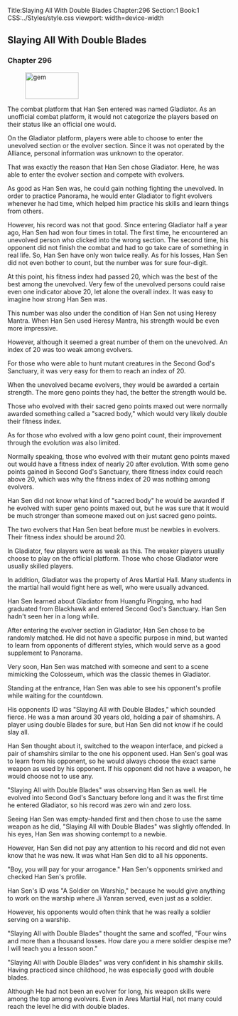 Title:Slaying All With Double Blades 
Chapter:296 
Section:1 
Book:1 
CSS:../Styles/style.css 
viewport: width=device-width
  
## Slaying All With Double Blades
### Chapter 296
  
<figure>
	<img src="../Images/gem.gif" alt="gem" id="gem" width="120" height="60" />
</figure>
  

  
The combat platform that Han Sen entered was named Gladiator. As an unofficial combat platform, it would not categorize the players based on their status like an official one would.

On the Gladiator platform, players were able to choose to enter the unevolved section or the evolver section. Since it was not operated by the Alliance, personal information was unknown to the operator.

That was exactly the reason that Han Sen chose Gladiator. Here, he was able to enter the evolver section and compete with evolvers.

As good as Han Sen was, he could gain nothing fighting the unevolved. In order to practice Panorama, he would enter Gladiator to fight evolvers whenever he had time, which helped him practice his skills and learn things from others.

However, his record was not that good. Since entering Gladiator half a year ago, Han Sen had won four times in total. The first time, he encountered an unevolved person who clicked into the wrong section. The second time, his opponent did not finish the combat and had to go take care of something in real life. So, Han Sen have only won twice really. As for his losses, Han Sen did not even bother to count, but the number was for sure four-digit.

At this point, his fitness index had passed 20, which was the best of the best among the unevolved. Very few of the unevolved persons could raise even one indicator above 20, let alone the overall index. It was easy to imagine how strong Han Sen was.

This number was also under the condition of Han Sen not using Heresy Mantra. When Han Sen used Heresy Mantra, his strength would be even more impressive.

However, although it seemed a great number of them on the unevolved. An index of 20 was too weak among evolvers.

For those who were able to hunt mutant creatures in the Second God's Sanctuary, it was very easy for them to reach an index of 20.

When the unevolved became evolvers, they would be awarded a certain strength. The more geno points they had, the better the strength would be.

Those who evolved with their sacred geno points maxed out were normally awarded something called a "sacred body," which would very likely double their fitness index.

As for those who evolved with a low geno point count, their improvement through the evolution was also limited.

Normally speaking, those who evolved with their mutant geno points maxed out would have a fitness index of nearly 20 after evolution. With some geno points gained in Second God's Sanctuary, there fitness index could reach above 20, which was why the fitness index of 20 was nothing among evolvers.

Han Sen did not know what kind of "sacred body" he would be awarded if he evolved with super geno points maxed out, but he was sure that it would be much stronger than someone maxed out on just sacred geno points.

The two evolvers that Han Sen beat before must be newbies in evolvers. Their fitness index should be around 20.

In Gladiator, few players were as weak as this. The weaker players usually choose to play on the official platform. Those who chose Gladiator were usually skilled players.

In addition, Gladiator was the property of Ares Martial Hall. Many students in the martial hall would fight here as well, who were usually advanced.

Han Sen learned about Gladiator from Huangfu Pingqing, who had graduated from Blackhawk and entered Second God's Sanctuary. Han Sen hadn't seen her in a long while.

After entering the evolver section in Gladiator, Han Sen chose to be randomly matched. He did not have a specific purpose in mind, but wanted to learn from opponents of different styles, which would serve as a good supplement to Panorama.

Very soon, Han Sen was matched with someone and sent to a scene mimicking the Colosseum, which was the classic themes in Gladiator.

Standing at the entrance, Han Sen was able to see his opponent's profile while waiting for the countdown.

His opponents ID was "Slaying All with Double Blades," which sounded fierce. He was a man around 30 years old, holding a pair of shamshirs. A player using double Blades for sure, but Han Sen did not know if he could slay all.

Han Sen thought about it, switched to the weapon interface, and picked a pair of shamshirs similar to the one his opponent used. Han Sen's goal was to learn from his opponent, so he would always choose the exact same weapon as used by his opponent. If his opponent did not have a weapon, he would choose not to use any.

"Slaying All with Double Blades" was observing Han Sen as well. He evolved into Second God's Sanctuary before long and it was the first time he entered Gladiator, so his record was zero win and zero loss.

Seeing Han Sen was empty-handed first and then chose to use the same weapon as he did, "Slaying All with Double Blades" was slightly offended. In his eyes, Han Sen was showing contempt to a newbie.

However, Han Sen did not pay any attention to his record and did not even know that he was new. It was what Han Sen did to all his opponents.

"Boy, you will pay for your arrogance." Han Sen's opponents smirked and checked Han Sen's profile.

Han Sen's ID was "A Soldier on Warship," because he would give anything to work on the warship where Ji Yanran served, even just as a soldier.

However, his opponents would often think that he was really a soldier serving on a warship.

"Slaying All with Double Blades" thought the same and scoffed, "Four wins and more than a thousand losses. How dare you a mere soldier despise me? I will teach you a lesson soon."

"Slaying All with Double Blades" was very confident in his shamshir skills. Having practiced since childhood, he was especially good with double blades.

Although He had not been an evolver for long, his weapon skills were among the top among evolvers. Even in Ares Martial Hall, not many could reach the level he did with double blades.